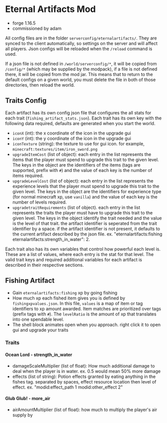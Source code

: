 # Eternal Artifacts Mod

- forge 1.16.5
- commissioned by adam

All config files are in the folder `serverconfig/eternalartifacts/`. 
They are synced to the client automatically, so settings on the server and will affect all players.
Json configs will be reloaded when the `/reload` command is used.  

If a json file is not defined in `/world/serverconfig/*`, it will be copied from `/config/*` (which may be supplied by the modpack), if a file is not defined there, it will be copied from the mod jar. 
This means that to return to the default configs on a given world, you must delete the file in both of those directories, then reload the world.

## Traits Config

Each artifact has its own config json file that configures the all stats for each trait (`fishing_artifact_stats.json`). 
Each trait has its own key with the following data required, defaults are generated when you start the world.  

- `iconX` (int): the x coordinate of the icon in the upgrade gui
- `iconY` (int): the y coordinate of the icon in the upgrade gui
- `iconTexture` (string): the texture to use for gui icon. for example, `minecraft:textures/item/iron_sword.png`
- `upgradeItemCost` (list of object): each entry in the list represents the items that the player must spend to upgrade this trait to the given level. 
The keys in the object are the identifiers of the items (tags are supported, prefix with `#`) and the value of each key is the number of items required. 
- `upgradeLevelCost` (list of object): each entry in the list represents the experience levels that the player must spend to upgrade this trait to the given level.
  The keys in the object are the identifiers for experience type (for normal minecraft xp, use `vanilla`) and the value of each key is the number of levels required.
- `upgradetraitRequirements` (list of object). each entry in the list represents the traits the player must have to upgrade this trait to the given level. The keys in the object identify the trait needed and the value is the level of that trait. the artifact identifier is seperated from the trait identifier by a space. if the artifact identifier is not present, it defaults to the current artifact described by the json file. ex. "eternalartifacts:fishing eternalartifacts:strength_in_water": 2. 

Each trait also has its own variables that control how powerful each level is. 
These are a list of values, where each entry is the stat for that level. 
The valid trait keys and required additional variables for each artifact is described in their respective sections. 

## Fishing Artifact 

- Gain `eternalartifacts:fishing` xp by going fishing
- How much xp each fished item gives you is defined by `fishingxpvalues.json`. 
In this file, `values` is a map of item or tag identifiers to xp amount awarded. 
Item matches are prioritized over tags (prefix tags with `#`). The `levelRatio` is the amount of xp that translates into one spendable level. 
- The shell block animates open when you approach. right click it to open gui and upgrade your traits 

### Traits

#### Ocean Lord - strength_in_water

- damageScaleMultiplier (list of float): How much additional damage to deal when the player is in water. ex. 0.5 would mean 50% more damage
- effects (list of string): Potion effects granted by eating anything in the fishes tag. separated by spaces, effect resource location then level of effect. ex. "modid:effect_path 1 modid:other_effect 2"

#### Glub Glub! - more_air

- airAmountMultiplier (list of float): how much to multiply the player's air supply by